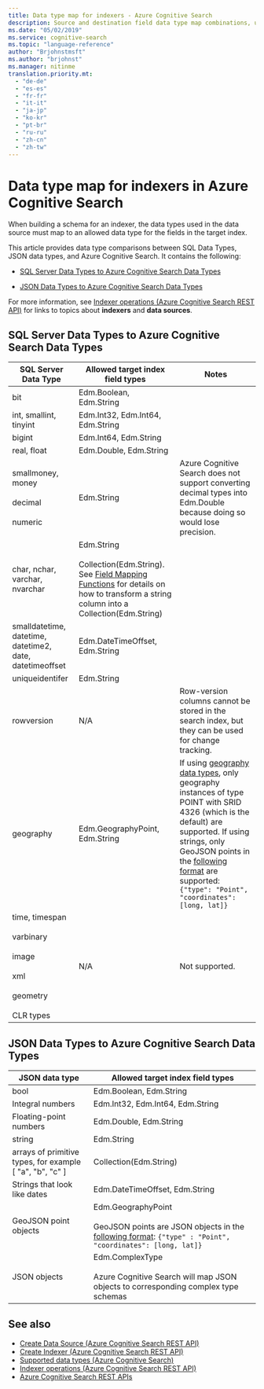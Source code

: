 ```yaml
---
title: Data type map for indexers - Azure Cognitive Search
description: Source and destination field data type map combinations, used when crawling external data sources for data ingestion in an Azure Cognitive Search index.
ms.date: "05/02/2019"
ms.service: cognitive-search
ms.topic: "language-reference"
author: "Brjohnstmsft"
ms.author: "brjohnst"
ms.manager: nitinme
translation.priority.mt:
  - "de-de"
  - "es-es"
  - "fr-fr"
  - "it-it"
  - "ja-jp"
  - "ko-kr"
  - "pt-br"
  - "ru-ru"
  - "zh-cn"
  - "zh-tw"
---
```

# Data type map for indexers in Azure Cognitive Search

When building a schema for an indexer, the data types used in the data source must map to an allowed data type for the fields in the target index.  

This article provides data type comparisons between SQL Data Types, JSON data types, and Azure Cognitive Search. It contains the following:  

- [SQL Server Data Types to Azure Cognitive Search Data Types](#bkmk_sql_search)  

- [JSON Data Types to Azure Cognitive Search Data Types](#bkmk_json_search)  

For more information, see [Indexer operations &#40;Azure Cognitive Search REST API&#41;](indexer-operations.md) for links to topics about **indexers** and **data sources**.  

##  <a name="bkmk_sql_search"></a> SQL Server Data Types to Azure Cognitive Search Data Types  

|SQL Server Data Type|Allowed target index field types|Notes|  
|--------------------------|--------------------------------------|-----------|  
|bit|Edm.Boolean, Edm.String||  
|int, smallint, tinyint|Edm.Int32, Edm.Int64, Edm.String||  
|bigint|Edm.Int64, Edm.String||  
|real, float|Edm.Double, Edm.String||  
|smallmoney, money<br /><br /> decimal<br /><br /> numeric|Edm.String|Azure Cognitive Search does not support converting decimal types into Edm.Double because doing so would lose precision.|  
|char, nchar, varchar, nvarchar|Edm.String <br /><br/>Collection(Edm.String). See [Field Mapping Functions](create-indexer.md#FieldMappingFunctions) for details on how to transform a string column into a Collection(Edm.String)|  
|smalldatetime, datetime, datetime2, date, datetimeoffset|Edm.DateTimeOffset, Edm.String||  
|uniqueidentifer|Edm.String||  
|rowversion|N/A|Row-version columns cannot be stored in the search index, but they can be used for change tracking.|  
|geography|Edm.GeographyPoint, Edm.String| If using [geography data types](https://docs.microsoft.com/sql/relational-databases/spatial/create-construct-and-query-geography-instances?view=sql-server-ver15), only geography instances of type POINT with SRID 4326 (which is the default) are supported. If using strings, only GeoJSON points in the [following format](https://tools.ietf.org/html/rfc7946#appendix-A.1) are supported: `{"type": "Point", "coordinates": [long, lat]}`|  
|time, timespan<br /><br /> varbinary<br /><br /> image<br /><br /> xml<br /><br /> geometry<br /><br /> CLR types|N/A|Not supported.|  

##  <a name="bkmk_json_search"></a> JSON Data Types to Azure Cognitive Search Data Types  

|JSON data type|Allowed target index field types|  
|--------------------|--------------------------------------|  
|bool|Edm.Boolean, Edm.String|  
|Integral numbers|Edm.Int32, Edm.Int64, Edm.String|  
|Floating-point numbers|Edm.Double, Edm.String|  
|string|Edm.String|  
|arrays of primitive types, for example [ "a", "b", "c" ]|Collection(Edm.String)|  
|Strings that look like dates|Edm.DateTimeOffset, Edm.String|  
|GeoJSON point objects|Edm.GeographyPoint<br /><br /> GeoJSON points are JSON objects in the [following format](https://tools.ietf.org/html/rfc7946#appendix-A.1): `{"type" : "Point", "coordinates": [long, lat]}`|
|JSON objects|Edm.ComplexType<br /><br /> Azure Cognitive Search will map JSON objects to corresponding complex type schemas|  

## See also  

+ [Create Data Source &#40;Azure Cognitive Search REST API&#41;](create-data-source.md)   
+ [Create Indexer &#40;Azure Cognitive Search REST API&#41;](create-indexer.md)   
+ [Supported data types &#40;Azure Cognitive Search&#41;](supported-data-types.md)   
+ [Indexer operations &#40;Azure Cognitive Search REST API&#41;](indexer-operations.md)   
+ [Azure Cognitive Search REST APIs](index.md)  

